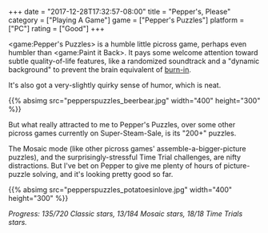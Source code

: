 +++
date = "2017-12-28T17:32:57-08:00"
title = "Pepper's, Please"
category = ["Playing A Game"]
game = ["Pepper's Puzzles"]
platform = ["PC"]
rating = ["Good"]
+++

<game:Pepper's Puzzles> is a humble little picross game, perhaps even humbler than <game:Paint it Back>.  It pays some welcome attention toward subtle quality-of-life features, like a randomized soundtrack and a "dynamic background" to prevent the brain equivalent of <a href="https://en.wikipedia.org/wiki/Screen_burn-in">burn-in</a>.

It's also got a very-slightly quirky sense of humor, which is neat.

{{% absimg src="pepperspuzzles_beerbear.jpg" width="400" height="300" %}}

But what really attracted to me to Pepper's Puzzles, over some other picross games currently on Super-Steam-Sale, is its "200+" puzzles.

The Mosaic mode (like other picross games' assemble-a-bigger-picture puzzles), and the surprisingly-stressful Time Trial challenges, are nifty distractions.  But I've bet on Pepper to give me plenty of hours of picture-puzzle solving, and it's looking pretty good so far.

{{% absimg src="pepperspuzzles_potatoesinlove.jpg" width="400" height="300" %}}

<i>Progress: 135/720 Classic stars, 13/184 Mosaic stars, 18/18 Time Trials stars.</i>
